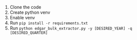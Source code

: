 1. Clone the code
2. Create python venv
3. Enable venv
4. Run `pip install -r requirements.txt`
5. Run `python edgar_bulk_extractor.py -y [DESIRED_YEAR] -q [DESIRED_QUARTER]`
